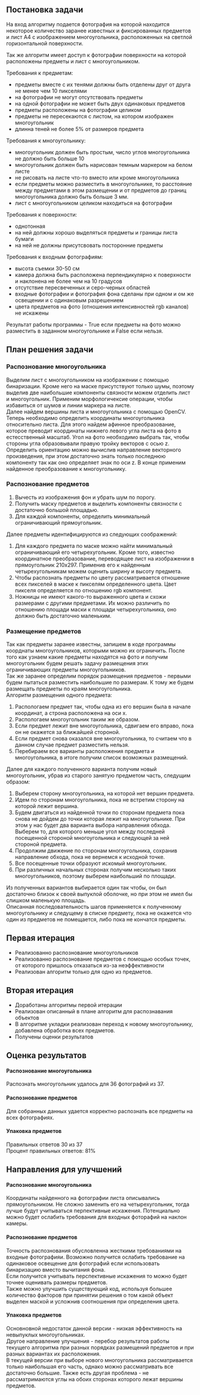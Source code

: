## Постановка задачи
На вход алгоритму подается фотография на которой находится некоторое количество заранее известных и фиксированных предметов и лист А4 с изображением многоугольника, расположенных на светлой горизонтальной поверхности.

Так же алгоритм имеет доступ к фотографии поверхности на которой расположены предметы и лист с многоугольником.

Требования к предметам:
- предметы вместе с их тенями должны быть отделены друг от друга не менее чем 10 пикселями
- на фотографии не могут отсутствовать предметы
- на одной фотографии не может быть двух одинаковых предметов
- предметы расположены на фотографии целиком
- предметы не пересекаются с листом, на котором изображен многоугольник
- длинна теней не более 5% от размеров предмета

Требования к многоугольнику:
- многоугольник должен быть простым, число углов многоугольника не должно быть больше 10
- многоугольник должен быть нарисован темным маркером на белом листе
- не рисовать на листе что-то вместо или кроме многоугольника
- если предметы можно разместить в многоугольнике, то расстояние между предметами в этом размещении и от предметов до границ многоугольника должно быть больше 3 мм.
- лист с многоугольником целиком находиться на фотографии

Требования к поверхности:
- однотонная
- на ней должны хорошо выделяться предметы и границы листа бумаги
- на ней не должны присутсвовать посторонние предметы

Требования к входным фотографиям:
- высота съемки 30-50 см
- камера должна быть расположена перпендикулярно к поверхности и наклонена не более чем на 10 градусов
- отсутствие пересвеченных и серо-черных областей
- входные фотографии и фотография фона сделаны при одном и ом же освещении и с одинаковым разрешением
- цвета предметов на фото (отношения интенсивностей rgb каналов) не искажены   



Результат работы программы - True если предметы на фото можно разместить в заданном многоугольнике и False если нельзя.

## План решения задачи
### Распознование многоугольника
Выделим лист с многоугольником на изображении с помощью бинаризации. Кроме него на маске присутствуют только шумы, поэтому выделив две наибольшие компоненты связности можем отделить лист и многоугольник. Применим морфологичексие операции, чтобы избавиться от шумов и линии маркера на листе.  
Далее найдем вершины листа и многоугольника с помощью OpenCV.  
Теперь необходимо определить координаты многоугольника относительно листа. Для этого найдем афинное преобразование, которое преводит координаты нижнего левого угла листа на фото в естесственный масштаб. Угол на фото необходимо выбрать так, чтобы стороны угла образовывали правую тройку векторов с осью z. Определить ориентацию можно вычислив направление векторного произведения, при этом достаточно знать только последнюю компоненту так как оно определяет знак по оси z. В конце применим найденное преобразование к многоугольнику.
### Распознование предметов
1. Вычесть из изображения фон и убрать шум по порогу. 
2. Получить маску предметов и выделить компоненты связности с достаточно большой площадью.
3. Для каждой компоненты, определить минимальный ограничивающий прямоугольник.

Далее предметы идентифицируются из следующих соображений:
1. Для каждого предмета по маске можно найти минимальный ограничивающий его четырехугольник. Кроме того, известно координатное преобразование, переводящее лист на изображении в прямоугольник 210x297. Применив его к найденным четырехугольникам можем оценить ширину и высоту предмета.
2. Чтобы распознать предметы по цвету рассматривается отношение всех пикселей в маске к пикселям определенного цвета. Цвет пикселя определяется по отношению rgb компонент.
3. Ножницы не имеют какого-то выраженного цвета и схожи размерами с другими предметами. Их можно различить по отношению площади маски к площади четырехугольника, оно должно быть достаточно маленьким.
### Размещение предметов
Так как предметы заранее известны, запишем в коде программы коорднаты многоугольников, которыми можно их ограничить. После того как узнаем какие предметы находятся на фото и получим многоугольник будем решать задачу размещения этих ограничивающих предметы многоугольников.  
Так же заранее определим порядок размещения предметов - первыми будем пытаться разместить наибольшие по размерам. К тому же будем размещать предметы по краям многоугольника.  
Алгоритм размещения одного предмета:
1. Распологаем предмет так, чтобы одна из его вершин была в начале координат, а строна расположена на оси x.
2. Распологаем многоугольник таким же образом.
3. Если предмет лежит вне многоугольника, сдвигаем его вправо, пока он не окажется за ближайшей стороной.
4. Если предмет снова оказался вне многоугольника, то считаем что в данном случае предмет разместить нельзя.
5. Перебираем все варианты расположения предмета и многоугольника, в итоге получим список возможных размещений.

Далее для каждого полученного варианта получим новый многоугольник, убрав из старого занятую предметом часть, следущим образом:  
1. Выберем сторону многоугольника, на которой нет вершин предмета.
2. Идем по сторонам многоугольника, пока не встретим сторону на которой лежит вершина.
3. Будем двигаться из найденной точки по сторонам предмета пока снова не дойдем до точки которая лежит на многоугольнике. При этом у нас будет два варианта выбора направления обхода. Выберем то, для которого меньше угол между последней посещенной стороной многоугольника и следующей за ней стороной предмета.
5. Продолжим движение по сторонам многоугольника, сохранив направление обхода, пока не вернемся к исходной точке.
6. Все посещенные точки образуют искомый многоугольник. 
7. При различных начальных сторонах получим несколько таких многоугольников, поэтому выберем наибольший по площади.

Из полученных вариантов выбирается один так чтобы, он был достаточно близок к своей выпуклой оболочке, но при этом не имел бы слишком маленькую площадь.  
Описанная последовательность шагов применяется к полученному многоугольнику и следущему в списке предмету, пока не окажется что один из предметов не помещается, либо пока не кончатся предметы.

## Первая итерация
- Реализованно распознование многоугольников
- Реализованно распознование предметов с помощью особых точек, от которого пришлось отказаться из-за неэффективности 
- Реализован алгоритм только для одно из предметов.
## Вторая итерация
- Доработаны алгоритмы первой итерации
- Реализован описанный в плане алгоритм для распознавания объектов
- В алгоритме укладки реализован переход к новому многоугольнику, добавлена обработка всех предметов.
- Получены оценки результатов 

## Оценка результатов
#### Распознование многоугольника
Распознать многоугольник удалось для 36 фотографий из 37.  
#### Распознование предметов
Для собранных данных удается корректно распознать все предметы на всех фотографиях.
#### Упаковка предметов
Правильных ответов 30 из 37  
Процент правильных ответов: 81%

## Направления для улучшений
#### Распознование многоугольника
Координаты найденного на фотографии листа описывались прямоугольником. Не сложно заменить его на четырехугольник, тогда лучше будут учитываться перпективные искажения. Потенциально можно будет ослабить требования для входных фоторафий на наклон камеры.
#### Распознование предметов
Точность распознования обусловленна жесткими требованиями на входные фотографияи. Возможно получится ослабить требование на одинаковое освещение для фотографий если использовать бинаризацию вместо вычитания фона.  
Если получится учитывать перспективные искажения то можно будет точнее оценивать размеры предметов.  
Также можно улучшить существующий код, используя большее количество факторов при принятии решения о том какой объект выделен маской и усложнив соотношения при определения цвета.
#### Упаковка предметов
Основновной недостаток данной версии - низкая эффективность на невыпуклых многоугольниках.  
Другое направление улучшения - перебор результатов работы текущего алгоритма при разных порядках размещений предметов и при разных вариантах их расположения.  
В текущей версии при выборе нового многоугольника  рассматривается только наибольшая его часть, однако можно рассматривать все достаточно большие. Также есть другая проблема - не рассматримаются углы на обоих сторонах которого лежат вершины предметов.